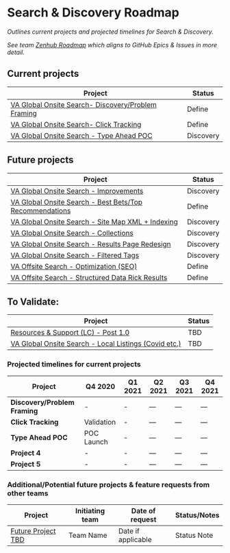 # Search & Discovery Roadmap

_Outlines current projects and projected timelines for Search & Discovery._

_See team [Zenhub Roadmap](https://github.com/department-of-veterans-affairs/va.gov-team/issues#workspaces/vft-59c95ae5fda7577a9b3184f8/roadmap?labels=vsa-search-discovery&repos=133843125) which aligns to GitHub Epics & Issues in more detail._

## Current projects

|Project|Status|
|----|----|
|[VA Global Onsite Search- Discovery/Problem Framing](https://github.com/department-of-veterans-affairs/va.gov-team/issues/11638) | Define |
|[VA Global Onsite Search- Click Tracking](https://github.com/department-of-veterans-affairs/va.gov-team/issues/14955) | Define |
|[VA Global Onsite Search - Type Ahead POC](https://github.com/department-of-veterans-affairs/va.gov-team/issues/8896) | Discovery |



## Future projects
|Project|Status|
|----|----|
|[VA Global Onsite Search - Improvements]() | Discovery |
|[VA Global Onsite Search - Best Bets/Top Recommendations](https://github.com/department-of-veterans-affairs/va.gov-team/issues/9538) | Define |
|[VA Global Onsite Search - Site Map XML + Indexing](https://github.com/department-of-veterans-affairs/va.gov-team/issues/13939) | Discovery |
|[VA Global Onsite Search - Collections]() | Discovery |
|[VA Global Onsite Search - Results Page Redesign]() | Discovery |
|[VA Global Onsite Search - Filtered Tags]() | Discovery |
|[VA Offsite Search - Optimization (SEO)](https://github.com/department-of-veterans-affairs/va.gov-team/issues/11026) | Define |
|[VA Offsite Search - Structured Data Rick Results]() | Define |

## To Validate:
|Project|Status|
|----|----|
|[Resources & Support (LC) - Post 1.0](https://github.com/department-of-veterans-affairs/va.gov-team/issues/11254) | TBD |
|[VA Global Onsite Search - Local Listings (Covid etc.)]() | TBD |

### Projected timelines for current projects

|Project|Q4 2020|Q1 2021|Q2 2021|Q3 2021|Q4 2021|
|----|----|----|----|----|----|
|**Discovery/Problem Framing**| -| - | — | — | — |
|**Click Tracking**| Validation | - | — | — | — |
|**Type Ahead POC**| POC Launch | - | — | — | — |
|**Project 4**| - | - | — | — | — |
|**Project 5**| - | - | — | — | — |



### Additional/Potential future projects & feature requests from other teams

|Project|Initiating team|Date of request| Status/Notes|
|----|----|----|----|
|[Future Project TBD]()| Team Name | Date if applicable| Status Note|
